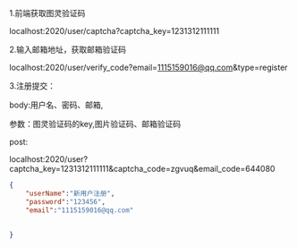 1.前端获取图灵验证码

localhost:2020/user/captcha?captcha_key=1231312111111

2.输入邮箱地址，获取邮箱验证码

localhost:2020/user/verify_code?email=1115159016@qq.com&type=register

3.注册提交：

body:用户名、密码、邮箱,

参数：图灵验证码的key,图片验证码、邮箱验证码



post: 

localhost:2020/user?captcha_key=1231312111111&captcha_code=zgvuq&email_code=644080

```json
{
    "userName":"新用户注册",
    "password":"123456",
    "email":"1115159016@qq.com"
    
   
}
```

